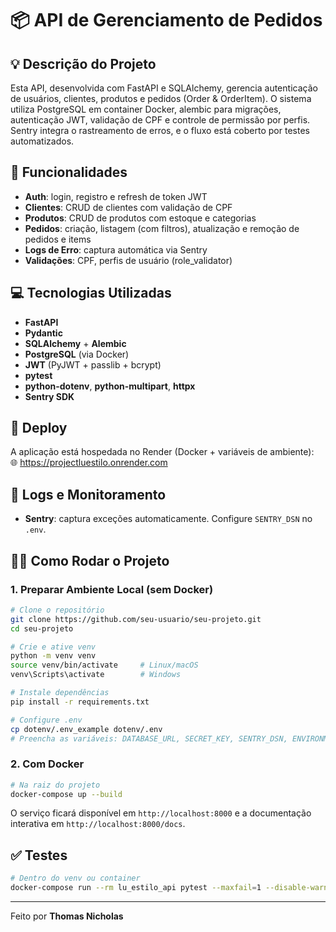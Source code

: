 
# 📦 API de Gerenciamento de Pedidos

## 💡 Descrição do Projeto
Esta API, desenvolvida com FastAPI e SQLAlchemy, gerencia autenticação de usuários, clientes, produtos e pedidos (Order & OrderItem). O sistema utiliza PostgreSQL em container Docker, alembic para migrações, autenticação JWT, validação de CPF e controle de permissão por perfis. Sentry integra o rastreamento de erros, e o fluxo está coberto por testes automatizados.

## 🎯 Funcionalidades
- **Auth**: login, registro e refresh de token JWT  
- **Clientes**: CRUD de clientes com validação de CPF  
- **Produtos**: CRUD de produtos com estoque e categorias  
- **Pedidos**: criação, listagem (com filtros), atualização e remoção de pedidos e items  
- **Logs de Erro**: captura automática via Sentry  
- **Validações**: CPF, perfis de usuário (role_validator)  

## 💻 Tecnologias Utilizadas
- **FastAPI**
- **Pydantic**
- **SQLAlchemy** + **Alembic**  
- **PostgreSQL** (via Docker)  
- **JWT** (PyJWT + passlib + bcrypt)  
- **pytest** 
- **python-dotenv**, **python-multipart**, **httpx**  
- **Sentry SDK**
  
## 🚀 Deploy
A aplicação está hospedada no Render (Docker + variáveis de ambiente):  
🌐 https://projectluestilo.onrender.com

## 📝 Logs e Monitoramento
- **Sentry**: captura exceções automaticamente. Configure `SENTRY_DSN` no `.env`.

## 🙋‍♂️ Como Rodar o Projeto

### 1. Preparar Ambiente Local (sem Docker)
```bash
# Clone o repositório
git clone https://github.com/seu-usuario/seu-projeto.git
cd seu-projeto

# Crie e ative venv
python -m venv venv
source venv/bin/activate     # Linux/macOS
venv\Scripts\activate        # Windows

# Instale dependências
pip install -r requirements.txt

# Configure .env
cp dotenv/.env_example dotenv/.env
# Preencha as variáveis: DATABASE_URL, SECRET_KEY, SENTRY_DSN, ENVIRONMENT=development.

```

### 2. Com Docker
```bash
# Na raiz do projeto
docker-compose up --build
```

O serviço ficará disponível em `http://localhost:8000` e a documentação interativa em `http://localhost:8000/docs`.

## ✅ Testes
```bash
# Dentro do venv ou container
docker-compose run --rm lu_estilo_api pytest --maxfail=1 --disable-warnings -q
```

---

Feito por **Thomas Nicholas**
